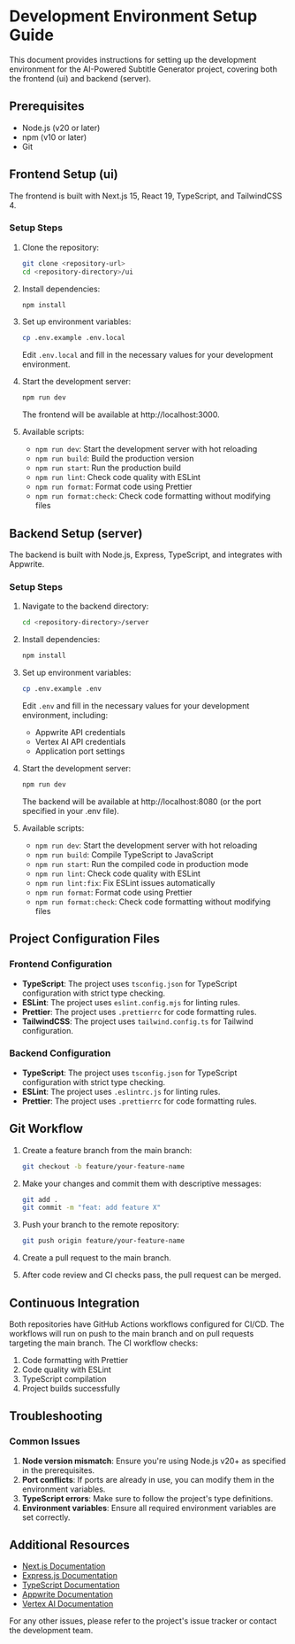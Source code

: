 # Development Environment Setup Guide

This document provides instructions for setting up the development environment for the AI-Powered Subtitle Generator project, covering both the frontend (ui) and backend (server).

## Prerequisites

- Node.js (v20 or later)
- npm (v10 or later)
- Git

## Frontend Setup (ui)

The frontend is built with Next.js 15, React 19, TypeScript, and TailwindCSS 4.

### Setup Steps

1. Clone the repository:
   ```bash
   git clone <repository-url>
   cd <repository-directory>/ui
   ```

2. Install dependencies:
   ```bash
   npm install
   ```

3. Set up environment variables:
   ```bash
   cp .env.example .env.local
   ```
   
   Edit `.env.local` and fill in the necessary values for your development environment.

4. Start the development server:
   ```bash
   npm run dev
   ```
   
   The frontend will be available at http://localhost:3000.

5. Available scripts:
   - `npm run dev`: Start the development server with hot reloading
   - `npm run build`: Build the production version
   - `npm run start`: Run the production build
   - `npm run lint`: Check code quality with ESLint
   - `npm run format`: Format code using Prettier
   - `npm run format:check`: Check code formatting without modifying files

## Backend Setup (server)

The backend is built with Node.js, Express, TypeScript, and integrates with Appwrite.

### Setup Steps

1. Navigate to the backend directory:
   ```bash
   cd <repository-directory>/server
   ```

2. Install dependencies:
   ```bash
   npm install
   ```

3. Set up environment variables:
   ```bash
   cp .env.example .env
   ```
   
   Edit `.env` and fill in the necessary values for your development environment, including:
   - Appwrite API credentials
   - Vertex AI API credentials
   - Application port settings

4. Start the development server:
   ```bash
   npm run dev
   ```
   
   The backend will be available at http://localhost:8080 (or the port specified in your .env file).

5. Available scripts:
   - `npm run dev`: Start the development server with hot reloading
   - `npm run build`: Compile TypeScript to JavaScript
   - `npm run start`: Run the compiled code in production mode
   - `npm run lint`: Check code quality with ESLint
   - `npm run lint:fix`: Fix ESLint issues automatically
   - `npm run format`: Format code using Prettier
   - `npm run format:check`: Check code formatting without modifying files

## Project Configuration Files

### Frontend Configuration

- **TypeScript**: The project uses `tsconfig.json` for TypeScript configuration with strict type checking.
- **ESLint**: The project uses `eslint.config.mjs` for linting rules.
- **Prettier**: The project uses `.prettierrc` for code formatting rules.
- **TailwindCSS**: The project uses `tailwind.config.ts` for Tailwind configuration.

### Backend Configuration

- **TypeScript**: The project uses `tsconfig.json` for TypeScript configuration with strict type checking.
- **ESLint**: The project uses `.eslintrc.js` for linting rules.
- **Prettier**: The project uses `.prettierrc` for code formatting rules.

## Git Workflow

1. Create a feature branch from the main branch:
   ```bash
   git checkout -b feature/your-feature-name
   ```

2. Make your changes and commit them with descriptive messages:
   ```bash
   git add .
   git commit -m "feat: add feature X"
   ```

3. Push your branch to the remote repository:
   ```bash
   git push origin feature/your-feature-name
   ```

4. Create a pull request to the main branch.

5. After code review and CI checks pass, the pull request can be merged.

## Continuous Integration

Both repositories have GitHub Actions workflows configured for CI/CD. The workflows will run on push to the main branch and on pull requests targeting the main branch. The CI workflow checks:

1. Code formatting with Prettier
2. Code quality with ESLint
3. TypeScript compilation
4. Project builds successfully

## Troubleshooting

### Common Issues

1. **Node version mismatch**: Ensure you're using Node.js v20+ as specified in the prerequisites.
2. **Port conflicts**: If ports are already in use, you can modify them in the environment variables.
3. **TypeScript errors**: Make sure to follow the project's type definitions.
4. **Environment variables**: Ensure all required environment variables are set correctly.

## Additional Resources

- [Next.js Documentation](https://nextjs.org/docs)
- [Express.js Documentation](https://expressjs.com/en/api.html)
- [TypeScript Documentation](https://www.typescriptlang.org/docs/)
- [Appwrite Documentation](https://appwrite.io/docs)
- [Vertex AI Documentation](https://cloud.google.com/vertex-ai/docs)

For any other issues, please refer to the project's issue tracker or contact the development team.